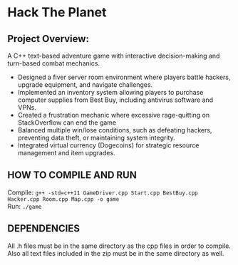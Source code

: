 # Hack The Planet
## Project Overview:
A C++ text-based adventure game with interactive decision-making and turn-based combat mechanics.
- Designed a fiver server room environment where players battle hackers, upgrade equipment, and navigate challenges.
- Implemented an inventory system allowing players to purchase computer supplies from Best Buy, including antivirus software and VPNs.
- Created a frustration mechanic where excessive rage-quitting on StackOverflow can end the game
- Balanced multiple win/lose conditions, such as defeating hackers, preventing data theft, or maintaining system integrity.
- Integrated virtual currency (Dogecoins) for strategic resource management and item upgrades.


## HOW TO COMPILE AND RUN

Compile: `g++ -std=c++11 GameDriver.cpp Start.cpp BestBuy.cpp Hacker.cpp Room.cpp Map.cpp -o game` \
Run: `./game`


## DEPENDENCIES
All .h files must be in the same directory as the cpp files in order to compile.
Also all text files included in the zip must be in the same directory as well.
